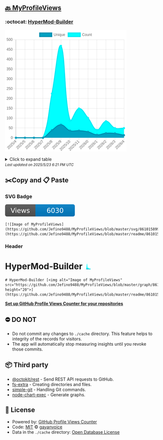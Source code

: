 ## [🔙 MyProfileViews](https://github.com/Jefino9488/MyProfileViews)

### :octocat: [HyperMod-Builder](https://github.com/Jefino9488/HyperMod-Builder)
![Image of MyProfileViews](https://github.com/Jefino9488/MyProfileViews/blob/master/graph/861015899/large/year.png)

<details>
	<summary>Click to expand table</summary>
	<h2>:calendar: Year Page Views Table</h2>
<table>
	<tr>
		<th>
			Last Updated
		</th>
		<th>
			Unique
		</th>
		<th>
			Count
		</th>
	</tr>
	<tr>
		<td>
			<code>2025/5/1</code>
		</td>
		<td>
			<code>13</code>
		</td>
		<td>
			<code>49</code>
		</td>
	</tr>
	<tr>
		<td>
			<code>2025/4/1</code>
		</td>
		<td>
			<code>22</code>
		</td>
		<td>
			<code>49</code>
		</td>
	</tr>
	<tr>
		<td>
			<code>2025/3/1</code>
		</td>
		<td>
			<code>23</code>
		</td>
		<td>
			<code>84</code>
		</td>
	</tr>
	<tr>
		<td>
			<code>2025/2/1</code>
		</td>
		<td>
			<code>15</code>
		</td>
		<td>
			<code>40</code>
		</td>
	</tr>
	<tr>
		<td>
			<code>2025/1/1</code>
		</td>
		<td>
			<code>30</code>
		</td>
		<td>
			<code>101</code>
		</td>
	</tr>
	<tr>
		<td>
			<code>2024/12/1</code>
		</td>
		<td>
			<code>36</code>
		</td>
		<td>
			<code>149</code>
		</td>
	</tr>
	<tr>
		<td>
			<code>2024/11/1</code>
		</td>
		<td>
			<code>36</code>
		</td>
		<td>
			<code>89</code>
		</td>
	</tr>
	<tr>
		<td>
			<code>2024/10/1</code>
		</td>
		<td>
			<code>66</code>
		</td>
		<td>
			<code>468</code>
		</td>
	</tr>
	<tr>
		<td>
			<code>2024/9/1</code>
		</td>
		<td>
			<code>38</code>
		</td>
		<td>
			<code>225</code>
		</td>
	</tr>
	<tr>
		<td>
			<code>2024/8/1</code>
		</td>
		<td>
			<code>0</code>
		</td>
		<td>
			<code>0</code>
		</td>
	</tr>
	<tr>
		<td>
			<code>2024/7/1</code>
		</td>
		<td>
			<code>0</code>
		</td>
		<td>
			<code>0</code>
		</td>
	</tr>
	<tr>
		<td>
			<code>2024/6/1</code>
		</td>
		<td>
			<code>0</code>
		</td>
		<td>
			<code>0</code>
		</td>
	</tr>
	<tr>
		<td>
			<code>2024/5/1</code>
		</td>
		<td>
			<code>0</code>
		</td>
		<td>
			<code>0</code>
		</td>
	</tr>
</table>

</details>
<small><i>Last updated on 2025/5/23 6:21 PM UTC</i></small>

## ✂️Copy and 📋 Paste
### SVG Badge
[![Image of MyProfileViews](https://github.com/Jefino9488/MyProfileViews/blob/master/svg/861015899/badge.svg)](https://github.com/Jefino9488/MyProfileViews/blob/master/readme/861015899/week.md)
```readme
[![Image of MyProfileViews](https://github.com/Jefino9488/MyProfileViews/blob/master/svg/861015899/badge.svg)](https://github.com/Jefino9488/MyProfileViews/blob/master/readme/861015899/week.md)
```
### Header
# HyperMod-Builder [<img alt="Image of MyProfileViews" src="https://github.com/Jefino9488/MyProfileViews/blob/master/graph/861015899/small/year.png" height="20">](https://github.com/Jefino9488/MyProfileViews/blob/master/readme/861015899/year.md)
```readme
# HyperMod-Builder [<img alt="Image of MyProfileViews" src="https://github.com/Jefino9488/MyProfileViews/blob/master/graph/861015899/small/year.png" height="20">](https://github.com/Jefino9488/MyProfileViews/blob/master/readme/861015899/year.md)
```
[**Set up GitHub Profile Views Counter for your repositories**](https://github.com/gayanvoice/github-profile-views-counter)
## ⛔ DO NOT
- Do not commit any changes to `./cache` directory. This feature helps to integrity of the records for visitors.
- The app will automatically stop measuring insights until you revoke those commits.
## 📦 Third party

- [@octokit/rest](https://www.npmjs.com/package/@octokit/rest) - Send REST API requests to GitHub.
- [fs-extra](https://www.npmjs.com/package/fs-extra) - Creating directories and files.
- [simple-git](https://www.npmjs.com/package/simple-git) - Handling Git commands.
- [node-chart-exec](https://www.npmjs.com/package/node-chart-exec) - Generate graphs.
## 📄 License
- Powered by: [GitHub Profile Views Counter](https://github.com/gayanvoice/github-profile-views-counter)
- Code: [MIT](./LICENSE) © [gayanvoice](https://github.com/gayanvoice/github-profile-views-counter)
- Data in the `./cache` directory: [Open Database License](https://opendatacommons.org/licenses/odbl/1-0/)